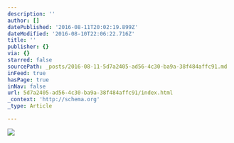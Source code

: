 ```yaml
---
description: ''
author: []
datePublished: '2016-08-11T20:02:19.899Z'
dateModified: '2016-08-10T22:06:22.716Z'
title: ''
publisher: {}
via: {}
starred: false
sourcePath: _posts/2016-08-11-5d7a2405-ad56-4c30-ba9a-38f484affc91.md
inFeed: true
hasPage: true
inNav: false
url: 5d7a2405-ad56-4c30-ba9a-38f484affc91/index.html
_context: 'http://schema.org'
_type: Article

---
```

![](https://the-grid-user-content.s3-us-west-2.amazonaws.com/b6060d85-53fc-4544-a114-3ec37653ef37.jpg)